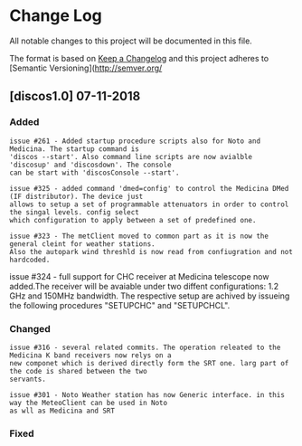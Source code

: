 # Change Log
All notable changes to this project will be documented in this file.

The format is based on [Keep a Changelog](http://keepachangelog.com/)
and this project adheres to [Semantic Versioning](http://semver.org/

## [discos1.0] 07-11-2018
### Added
	
	issue #261 - Added startup procedure scripts also for Noto and Medicina. The startup command is 
	'discos --start'. Also command line scripts are now avialble 'discosup' and 'discosdown'. The console
	can be start with 'discosConsole --start'. 
	
	issue #325 - added command 'dmed=config' to control the Medicina DMed (IF distributor). The device just 
	allows to setup a set of programmable attenuators in order to control the singal levels. config select
	which configuration to apply between a set of predefined one.
	
	issue #323 - The metClient moved to common part as it is now the general cleint for weather stations. 
	Also the autopark wind threshld is now read from confiugration and not hardcoded.

  issue #324 - full support for CHC receiver at Medicina telescope now added.The receiver will be avaiable 
	under two diffent configurations: 1.2 GHz and 150MHz bandwidth. The respective setup are achived by issueing
	the following procedures "SETUPCHC" and "SETUPCHCL".  

### Changed

	issue #316 - several related commits. The operation releated to the Medicina K band receivers now relys on a
	new componet which is derived directly form the SRT one. larg part of the code is shared between the two
	servants.
	
	issue #301 - Noto Weather station has now Generic interface. in this way the MeteoClient can be used in Noto
	as wll as Medicina and SRT

### Fixed 

## 


